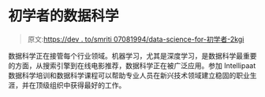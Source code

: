 # 初学者的数据科学

> 原文:[https://dev . to/smriti 07081994/data-science-for-初学者-2kgi](https://dev.to/smriti07081994/data-science-for-beginners-2kgi)

数据科学正在接管每个行业领域。机器学习，尤其是深度学习，是数据科学最重要的方面，从搜索引擎到在线电影推荐，数据科学正在被广泛应用。参加 Intellipaat 数据科学培训和数据科学课程可以帮助专业人员在新兴技术领域建立稳固的职业生涯，并在顶级组织中获得最好的工作。